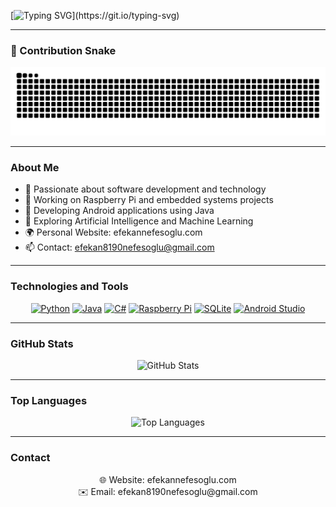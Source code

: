 [![Typing SVG](https://readme-typing-svg.demolab.com?font=Fira+Code&pause=1000&vCenter=true&width=435&lines=Hey%F0%9F%91%8B%2C+I'm+Efekan.;A+Software+Developer.;Embedded+Systems.;Android+App+Creator.;AI+and+Machine+Learning+Explorer.;Passionate+about+Technology.)](https://git.io/typing-svg)



---

### 🐍 Contribution Snake

<picture>
  <source media="(prefers-color-scheme: dark)" srcset="https://raw.githubusercontent.com/efekannn5/efekannn5/refs/heads/main/output/github-contribution-grid-snake-dark.svg">
  <source media="(prefers-color-scheme: light)" srcset="https://raw.githubusercontent.com/efekannn5/efekannn5/refs/heads/main/output/github-contribution-grid-snake.svg">
  <img alt="github contribution grid snake animation" src="https://raw.githubusercontent.com/efekannn5/efekannn5/refs/heads/main/output/github-contribution-grid-snake.svg">
</picture>


---

### About Me
- 🚀 Passionate about software development and technology
- 🤖 Working on Raspberry Pi and embedded systems projects
- 📱 Developing Android applications using Java
- 🧠 Exploring Artificial Intelligence and Machine Learning
- 🌍 Personal Website: efekannefesoglu.com
- 📫 Contact: efekan8190nefesoglu@gmail.com

---

### Technologies and Tools
<p align="center">
  <a href="#adas"><img src="https://img.shields.io/badge/Python-3776AB?style=for-the-badge&logo=python&logoColor=white" alt="Python"/></a>
  <a href="#adas"><img src="https://img.shields.io/badge/Java-007396?style=for-the-badge&logo=java&logoColor=white" alt="Java"/></a>
   <a href="#adas"><img src="https://img.shields.io/badge/C%23-239120?style=for-the-badge&logo=c-sharp&logoColor=white" alt="C#"/></a>
   <a href="#adas"><img src="https://img.shields.io/badge/Raspberry_Pi-C51A4A?style=for-the-badge&logo=raspberry-pi&logoColor=white" alt="Raspberry Pi"/></a>
   <a href="#adas"><img src="https://img.shields.io/badge/SQLite-003B57?style=for-the-badge&logo=sqlite&logoColor=white" alt="SQLite"/></a>
   <a href="#adas"><img src="https://img.shields.io/badge/Android_Studio-3DDC84?style=for-the-badge&logo=android-studio&logoColor=white" alt="Android Studio"/></a>
</p>

---



### GitHub Stats
<p align="center">
  <img src="https://github-readme-stats.vercel.app/api?username=efekannn5&show_icons=true&theme=tokyonight" alt="GitHub Stats"/>
</p>

---

### Top Languages
<p align="center" id="adas" >
  <img src="https://github-readme-stats.vercel.app/api/top-langs/?username=efekannn5&layout=compact&theme=tokyonight" alt="Top Languages"/>
</p>

---

### Contact
<p align="center">
  <span>🌐 Website: efekannefesoglu.com</span> <br/>
  <span>✉️ Email: efekan8190nefesoglu@gmail.com</span>
</p>
